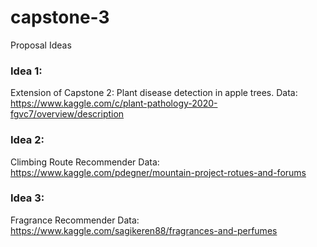 # capstone-3
Proposal Ideas
### Idea 1:
Extension of Capstone 2: Plant disease detection in apple trees.
Data: https://www.kaggle.com/c/plant-pathology-2020-fgvc7/overview/description

### Idea 2:
Climbing Route Recommender
Data: https://www.kaggle.com/pdegner/mountain-project-rotues-and-forums

### Idea 3:
Fragrance Recommender
Data: https://www.kaggle.com/sagikeren88/fragrances-and-perfumes

